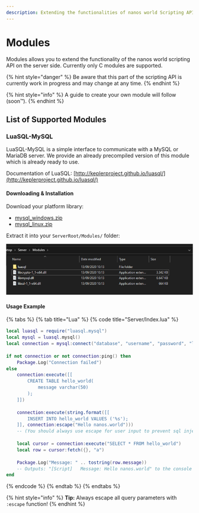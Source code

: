 ```yaml
---
description: Extending the functionalities of nanos world Scripting API
---
```


# Modules

Modules allows you to extend the functionality of the nanos world scripting API on the server side. Currently only C modules are supported.

{% hint style="danger" %}
Be aware that this part of the scripting API is currently work in progress and may change at any time.
{% endhint %}

{% hint style="info" %}
A guide to create your own module will follow \(soon™\).
{% endhint %}

## List of Supported Modules

### LuaSQL-MySQL

LuaSQL-MySQL is a simple interface to communicate with a MySQL or MariaDB server. We provide an already precompiled version of this module which is already ready to use.

Documentation of LuaSQL: [http://keplerproject.github.io/luasql/](http://keplerproject.github.io/luasql/)

#### Downloading & Installation

Download your platform library:

* [mysql\_windows.zip](https://github.com/nanos-world-modules/luasql-mysql/releases/latest/download/mysql_windows.zip)
* [mysql\_linux.zip](https://github.com/nanos-world-modules/luasql-mysql/releases/latest/download/mysql_linux.zip)

Extract it into your `ServerRoot/Modules/` folder:

![](../.gitbook/assets/image%20%2826%29.png)

#### Usage Example

{% tabs %}
{% tab title="Lua" %}
{% code title="Server/Index.lua" %}
```lua
local luasql = require("luasql.mysql")
local mysql = luasql.mysql()
local connection = mysql:connect("database", "username", "password", "localhost", 3306)

if not connection or not connection:ping() then
    Package.Log("Connection failed")
else
    connection:execute([[
        CREATE TABLE hello_world(
            message varchar(50)
        );
    ]])

    connection:execute(string.format([[
        INSERT INTO hello_world VALUES ('%s');
    ]], connection:escape("Hello nanos.world")))
    -- (You should always use escape for user input to prevent sql injection!)

    local cursor = connection:execute("SELECT * FROM hello_world")
    local row = cursor:fetch({}, "a")

    Package.Log("Message: " .. tostring(row.message))
    -- Outputs: "[Script]   Message: Hello nanos.world" to the console
end
```
{% endcode %}
{% endtab %}
{% endtabs %}

{% hint style="info" %}
**Tip:** Always escape all query parameters with `:escape` function!
{% endhint %}

